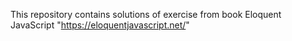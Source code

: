This repository contains solutions of exercise from book Eloquent JavaScript "https://eloquentjavascript.net/"
